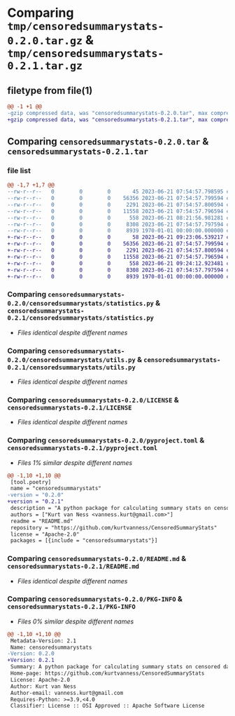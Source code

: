 # Comparing `tmp/censoredsummarystats-0.2.0.tar.gz` & `tmp/censoredsummarystats-0.2.1.tar.gz`

## filetype from file(1)

```diff
@@ -1 +1 @@
-gzip compressed data, was "censoredsummarystats-0.2.0.tar", max compression
+gzip compressed data, was "censoredsummarystats-0.2.1.tar", max compression
```

## Comparing `censoredsummarystats-0.2.0.tar` & `censoredsummarystats-0.2.1.tar`

### file list

```diff
@@ -1,7 +1,7 @@
--rw-r--r--   0        0        0       45 2023-06-21 07:54:57.798595 censoredsummarystats-0.2.0/censoredsummarystats/__init__.py
--rw-r--r--   0        0        0    56356 2023-06-21 07:54:57.799594 censoredsummarystats-0.2.0/censoredsummarystats/statistics.py
--rw-r--r--   0        0        0     2291 2023-06-21 07:54:57.800594 censoredsummarystats-0.2.0/censoredsummarystats/utils.py
--rw-r--r--   0        0        0    11558 2023-06-21 07:54:57.796594 censoredsummarystats-0.2.0/LICENSE
--rw-r--r--   0        0        0      558 2023-06-21 08:21:56.981281 censoredsummarystats-0.2.0/pyproject.toml
--rw-r--r--   0        0        0     8308 2023-06-21 07:54:57.797594 censoredsummarystats-0.2.0/README.md
--rw-r--r--   0        0        0     8939 1970-01-01 00:00:00.000000 censoredsummarystats-0.2.0/PKG-INFO
+-rw-r--r--   0        0        0       58 2023-06-21 09:23:06.539217 censoredsummarystats-0.2.1/censoredsummarystats/__init__.py
+-rw-r--r--   0        0        0    56356 2023-06-21 07:54:57.799594 censoredsummarystats-0.2.1/censoredsummarystats/statistics.py
+-rw-r--r--   0        0        0     2291 2023-06-21 07:54:57.800594 censoredsummarystats-0.2.1/censoredsummarystats/utils.py
+-rw-r--r--   0        0        0    11558 2023-06-21 07:54:57.796594 censoredsummarystats-0.2.1/LICENSE
+-rw-r--r--   0        0        0      558 2023-06-21 09:24:12.923481 censoredsummarystats-0.2.1/pyproject.toml
+-rw-r--r--   0        0        0     8308 2023-06-21 07:54:57.797594 censoredsummarystats-0.2.1/README.md
+-rw-r--r--   0        0        0     8939 1970-01-01 00:00:00.000000 censoredsummarystats-0.2.1/PKG-INFO
```

### Comparing `censoredsummarystats-0.2.0/censoredsummarystats/statistics.py` & `censoredsummarystats-0.2.1/censoredsummarystats/statistics.py`

 * *Files identical despite different names*

### Comparing `censoredsummarystats-0.2.0/censoredsummarystats/utils.py` & `censoredsummarystats-0.2.1/censoredsummarystats/utils.py`

 * *Files identical despite different names*

### Comparing `censoredsummarystats-0.2.0/LICENSE` & `censoredsummarystats-0.2.1/LICENSE`

 * *Files identical despite different names*

### Comparing `censoredsummarystats-0.2.0/pyproject.toml` & `censoredsummarystats-0.2.1/pyproject.toml`

 * *Files 1% similar despite different names*

```diff
@@ -1,10 +1,10 @@
 [tool.poetry]
 name = "censoredsummarystats"
-version = "0.2.0"
+version = "0.2.1"
 description = "A python package for calculating summary stats on censored data (data that contains < and > symbols)."
 authors = ["Kurt van Ness <vanness.kurt@gmail.com>"]
 readme = "README.md"
 repository = "https://github.com/kurtvanness/CensoredSummaryStats"
 license = "Apache-2.0"
 packages = [{include = "censoredsummarystats"}]
```

### Comparing `censoredsummarystats-0.2.0/README.md` & `censoredsummarystats-0.2.1/README.md`

 * *Files identical despite different names*

### Comparing `censoredsummarystats-0.2.0/PKG-INFO` & `censoredsummarystats-0.2.1/PKG-INFO`

 * *Files 0% similar despite different names*

```diff
@@ -1,10 +1,10 @@
 Metadata-Version: 2.1
 Name: censoredsummarystats
-Version: 0.2.0
+Version: 0.2.1
 Summary: A python package for calculating summary stats on censored data (data that contains < and > symbols).
 Home-page: https://github.com/kurtvanness/CensoredSummaryStats
 License: Apache-2.0
 Author: Kurt van Ness
 Author-email: vanness.kurt@gmail.com
 Requires-Python: >=3.9,<4.0
 Classifier: License :: OSI Approved :: Apache Software License
```

